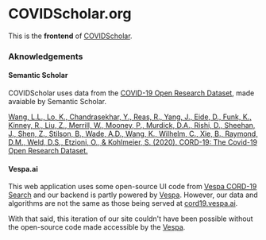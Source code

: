 <!-- Licensed under the terms of the Apache 2.0 license. See LICENSE in the project root. -->

# COVIDScholar.org
This is the __frontend__ of [COVIDScholar](https://www.covidscholar.org).

### Aknowledgements 

#### Semantic Scholar
COVIDScholar uses data from the [COVID-19 Open Research Dataset](https://www.semanticscholar.org/cord19/download), made avaiable by Semantic Scholar. 

[Wang, L.L., Lo, K., Chandrasekhar, Y., Reas, R., Yang, J., Eide, D., Funk, K., Kinney, R., Liu, Z., Merrill, W., Mooney, P., Murdick, D.A., Rishi, D., Sheehan, J., Shen, Z., Stilson, B., Wade, A.D., Wang, K., Wilhelm, C., Xie, B., Raymond, D.M., Weld, D.S., Etzioni, O., & Kohlmeier, S. (2020). CORD-19: The Covid-19 Open Research Dataset.](https://www.semanticscholar.org/paper/CORD-19%3A-The-Covid-19-Open-Research-Dataset-Wang-Lo/263db91cea260ca775cdbc482bca5392815c0533)

#### Vespa.ai 
This web application uses some open-source UI code from [Vespa CORD-19 Search](https://cord19.vespa.ai/) and our backend is partly powered by [Vespa](https://vespa.ai). However, our data and algorithms are not the same as those being served at [cord19.vespa.ai](https://cord19.vespa.ai/). 

With that said, this iteration of our site couldn't have been possible without the open-source code made accessible by the [Vespa](https://vespa.ai).
